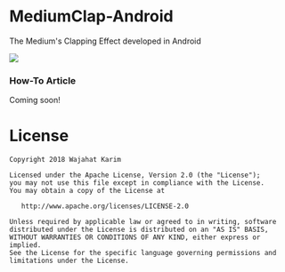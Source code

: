 # MediumClap-Android
The Medium's Clapping Effect developed in Android

![](https://raw.githubusercontent.com/wajahatkarim3/MediumClap-Android/master/art/demo.gif)

### How-To Article
Coming soon!

# License

    Copyright 2018 Wajahat Karim

    Licensed under the Apache License, Version 2.0 (the "License");
    you may not use this file except in compliance with the License.
    You may obtain a copy of the License at

       http://www.apache.org/licenses/LICENSE-2.0

    Unless required by applicable law or agreed to in writing, software
    distributed under the License is distributed on an "AS IS" BASIS,
    WITHOUT WARRANTIES OR CONDITIONS OF ANY KIND, either express or implied.
    See the License for the specific language governing permissions and
    limitations under the License.
